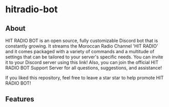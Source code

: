 # hitradio-bot

## About

HIT RADIO BOT is an open source, fully customizable Discord bot that is constantly growing. It streams the Moroccan Radio Channel 'HIT RADIO' and it comes packaged with a variety of commands and a multitude of settings that can be tailored to your server's specific needs. You can invite it to your Discord server using this link! Also, you can join the official HIT RADIO BOT Support Server for all questions, suggestions, and assistance!

If you liked this repository, feel free to leave a star star to help promote HIT RADIO BOT!

## Features

